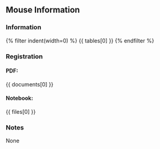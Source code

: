 ## Mouse Information

### Information
{% filter indent(width=0) %}
{{ tables[0] }}
{% endfilter %}

### Registration

#### PDF:
{{ documents[0] }}

#### Notebook:
{{ files[0] }}

### Notes
None
